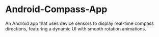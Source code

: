 # Android-Compass-App
An Android app that uses device sensors to display real-time compass directions, featuring a dynamic UI with smooth rotation animations.
